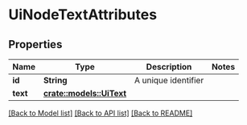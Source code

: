 # UiNodeTextAttributes

## Properties

Name | Type | Description | Notes
------------ | ------------- | ------------- | -------------
**id** | **String** | A unique identifier | 
**text** | [**crate::models::UiText**](uiText.md) |  | 

[[Back to Model list]](../README.md#documentation-for-models) [[Back to API list]](../README.md#documentation-for-api-endpoints) [[Back to README]](../README.md)


